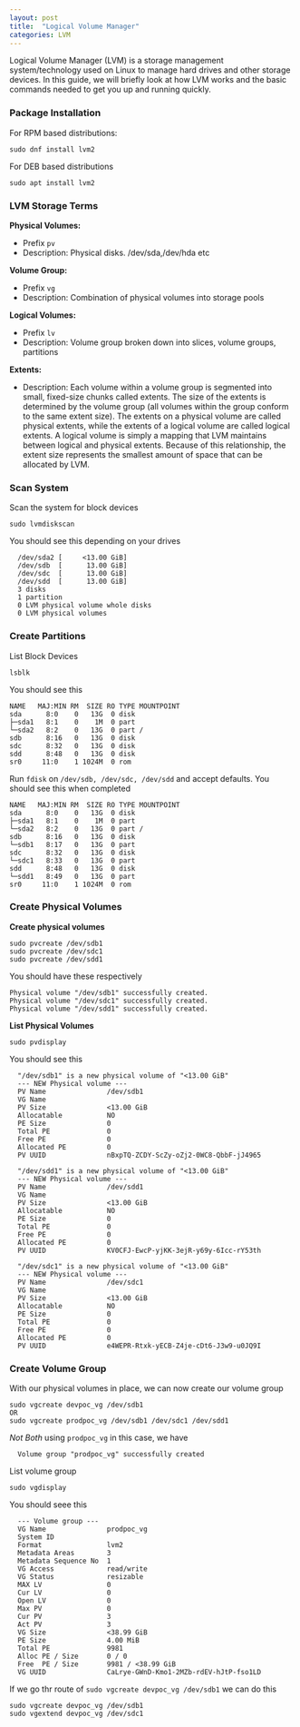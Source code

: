 ```yaml
---
layout: post
title:  "Logical Volume Manager"
categories: LVM
---
```


Logical Volume Manager (LVM) is a storage management system/technology used on Linux to manage hard drives and other storage devices. 
In this guide, we will briefly look at how LVM works and the basic commands needed to get you up and running quickly.

### **Package Installation**
For RPM based distributions:
```
sudo dnf install lvm2
```
For DEB based distributions
```
sudo apt install lvm2
```

### **LVM Storage Terms**

**Physical Volumes:** 
* Prefix `pv`
* Description:  Physical disks. /dev/sda,/dev/hda etc

**Volume Group:**
* Prefix `vg`
* Description:  Combination of physical volumes into storage pools
   
**Logical Volumes:**
* Prefix `lv`   
* Description:  Volume group broken down into slices, volume groups, partitions

**Extents:**
* Description:  Each volume within a volume group is segmented into small, fixed-size chunks called extents. The size of the extents is 
  determined by the volume group (all volumes within the group conform to the same extent size). 
  The extents on a physical volume are called physical extents, while the extents of a logical volume are called logical extents. A logical 
  volume is simply a mapping that LVM maintains between logical and physical extents. Because of this relationship, the extent size represents 
  the smallest amount of space that can be allocated by LVM.


### **Scan System**
Scan the system for block devices
```
sudo lvmdiskscan
```
You should see this depending on your drives
```
  /dev/sda2 [     <13.00 GiB] 
  /dev/sdb  [      13.00 GiB] 
  /dev/sdc  [      13.00 GiB] 
  /dev/sdd  [      13.00 GiB] 
  3 disks
  1 partition
  0 LVM physical volume whole disks
  0 LVM physical volumes
```

### **Create Partitions**
List Block Devices
```
lsblk
```
You should see this
```
NAME   MAJ:MIN RM  SIZE RO TYPE MOUNTPOINT
sda      8:0    0   13G  0 disk 
├─sda1   8:1    0    1M  0 part 
└─sda2   8:2    0   13G  0 part /
sdb      8:16   0   13G  0 disk 
sdc      8:32   0   13G  0 disk 
sdd      8:48   0   13G  0 disk 
sr0     11:0    1 1024M  0 rom  
```
Run `fdisk` on `/dev/sdb, /dev/sdc, /dev/sdd` and accept defaults. You should see this when completed
```
NAME   MAJ:MIN RM  SIZE RO TYPE MOUNTPOINT
sda      8:0    0   13G  0 disk 
├─sda1   8:1    0    1M  0 part 
└─sda2   8:2    0   13G  0 part /
sdb      8:16   0   13G  0 disk 
└─sdb1   8:17   0   13G  0 part 
sdc      8:32   0   13G  0 disk 
└─sdc1   8:33   0   13G  0 part 
sdd      8:48   0   13G  0 disk 
└─sdd1   8:49   0   13G  0 part 
sr0     11:0    1 1024M  0 rom  
```

### **Create Physical Volumes**
**Create physical volumes**
```
sudo pvcreate /dev/sdb1
sudo pvcreate /dev/sdc1
sudo pvcreate /dev/sdd1
```
You should have these respectively
```
Physical volume "/dev/sdb1" successfully created.
Physical volume "/dev/sdc1" successfully created.
Physical volume "/dev/sdd1" successfully created.
```

**List Physical Volumes**
```
sudo pvdisplay
```
You should see this
```
  "/dev/sdb1" is a new physical volume of "<13.00 GiB"
  --- NEW Physical volume ---
  PV Name               /dev/sdb1
  VG Name               
  PV Size               <13.00 GiB
  Allocatable           NO
  PE Size               0   
  Total PE              0
  Free PE               0
  Allocated PE          0
  PV UUID               nBxpTQ-ZCDY-ScZy-oZj2-0WC8-QbbF-jJ4965
   
  "/dev/sdd1" is a new physical volume of "<13.00 GiB"
  --- NEW Physical volume ---
  PV Name               /dev/sdd1
  VG Name               
  PV Size               <13.00 GiB
  Allocatable           NO
  PE Size               0   
  Total PE              0
  Free PE               0
  Allocated PE          0
  PV UUID               KV0CFJ-EwcP-yjKK-3ejR-y69y-6Icc-rY53th
   
  "/dev/sdc1" is a new physical volume of "<13.00 GiB"
  --- NEW Physical volume ---
  PV Name               /dev/sdc1
  VG Name               
  PV Size               <13.00 GiB
  Allocatable           NO
  PE Size               0   
  Total PE              0
  Free PE               0
  Allocated PE          0
  PV UUID               e4WEPR-Rtxk-yECB-Z4je-cDt6-J3w9-u0JQ9I
```

### **Create Volume Group**
With our physical volumes in place, we can now create our volume group
```
sudo vgcreate devpoc_vg /dev/sdb1
OR
sudo vgcreate prodpoc_vg /dev/sdb1 /dev/sdc1 /dev/sdd1
```
*Not Both*
using `prodpoc_vg` in this case, we have
```
  Volume group "prodpoc_vg" successfully created
```
List volume group
```
sudo vgdisplay
```
You should seee this
```
  --- Volume group ---
  VG Name               prodpoc_vg
  System ID             
  Format                lvm2
  Metadata Areas        3
  Metadata Sequence No  1
  VG Access             read/write
  VG Status             resizable
  MAX LV                0
  Cur LV                0
  Open LV               0
  Max PV                0
  Cur PV                3
  Act PV                3
  VG Size               <38.99 GiB
  PE Size               4.00 MiB
  Total PE              9981
  Alloc PE / Size       0 / 0   
  Free  PE / Size       9981 / <38.99 GiB
  VG UUID               CaLrye-GWnD-Kmo1-2MZb-rdEV-hJtP-fso1LD
```
If we go thr route of `sudo vgcreate devpoc_vg /dev/sdb1` we can do this
```
sudo vgcreate devpoc_vg /dev/sdb1
sudo vgextend devpoc_vg /dev/sdc1
```
